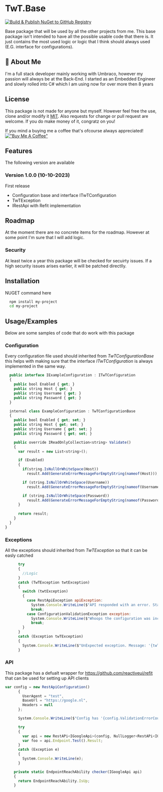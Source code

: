 # TwT.Base
[![Build & Publish NuGet to GitHub Registry](https://github.com/TimoTielens/TwT.Base/actions/workflows/main.yml/badge.svg)](https://github.com/TimoTielens/TwT.Base/actions/workflows/main.yml)

Base package that will be used by all the other projects from me. This base package isn't intended to have all the possible usable code that there is. 
It just contains the most used logic or logic that I think should always used (E.G. interface for configurations).

## 🚀 About Me
I'm a full stack developer mainly working with Umbraco, however my passion will always be at the Back-End. I started as an Embedded Engineer and slowly rolled into C# which I am using 
now for over more then 8 years

## License
This package is not made for anyone but myself. However feel free the use, clone and/or modify it [MIT](https://choosealicense.com/licenses/mit/). Also requests for change or pull request are welcome. 
If you do make money of it, congratz on you! 

If you mind a buying me a coffee that's ofcourse always appreciated!
[!["Buy Me A Coffee"](https://www.buymeacoffee.com/assets/img/custom_images/orange_img.png)](https://www.buymeacoffee.com/TimoTielens)

## Features
The following version are available

### Version 1.0.0 (10-10-2023)
First release

- Configuration base and interface ITwTConfiguration
- TwTException
- IRestApi with Refit implementation

## Roadmap
At the moment there are no concrete items for the roadmap. However at some point I'm sure that I will add logic.

### Security
At least twice a year this package will be checked for secuirty issues. If a high security issues arises earlier, it will be patched directlly.

## Installation

NUGET command here

```bash
  npm install my-project
  cd my-project
```

## Usage/Examples
Below are some samples of code that do work with this package

### Configuration
Every configuration file used should inherited from *TwTConfigurationBase* this helps with making sure that the interface *ITwTConfiguration* is always implemented in the same way.

```javascript
  public interface IExampleConfiguration : ITwTConfiguration
  {
    public bool Enabled { get; }
    public string Host { get; }
    public string Username { get; }
    public string Password { get; }
  }

  internal class ExampleConfiguration : TwTConfigurationBase
  {
    public bool Enabled { get; set; }
    public string Host { get; set; }
    public string Username { get; set; }
    public string Password { get; set; }

    public override IReadOnlyCollection<string> Validate()
    {
      var result = new List<string>();

      if (Enabled)
      {
        if(string.IsNullOrWhiteSpace(Host))
          result.Add(GenerateErrorMessageForEmptyString(nameof(Host)));

        if (string.IsNullOrWhiteSpace(Username))
          result.Add(GenerateErrorMessageForEmptyString(nameof(Username)));

        if (string.IsNullOrWhiteSpace(Password))
          result.Add(GenerateErrorMessageForEmptyString(nameof(Password)));
      }
      
      return result;
    }
  }
}
```

### Exceptions
All the exceptions should inherited from *TwTException* so that it can be easly catched

```javascript
      try
      {
        //Logic
      }
      catch (TwTException twtException)
      {
        switch (twtException)
        {
          case RestApiException apiException:
            System.Console.WriteLine($"API responded with an error. StatusCode from server: '{apiException.StatusCode}' || ReasonPhrase from server: '{apiException.ReasonPhrase}'");
            break;
          case ConfigurationValidationException exception:
            System.Console.WriteLine($"Whoops the configuration was incorrect. It has {exception.ValidationErrorCount} validation errors");
            break;
        }
      }
      catch (Exception twTException)
      {
        System.Console.WriteLine($"UnExpected exception. Message: '{twTException.Message}'");
      }
```

### API
This package has a defualt wrapper for https://github.com/reactiveui/refit that can be used for setting up API clients

```javascript
var config = new RestApiConfiguration()
      {
        UserAgent = "test",
        BaseUrl = "https://google.nl",
        Headers = null
      };

      System.Console.WriteLine($"Config has '{config.ValidationErrorCount}' errors");

      try
      {
        var api = new RestAPi<IGoogleApi>(config, NullLogger<RestAPi<IGoogleApi>>.Instance, checker);
        var foo = api.Endpoint.Test().Result;
      }
      catch (Exception e)
      {
        System.Console.WriteLine(e);
      }

    private static EndpointReachAbility checker(IGoogleApi api)
    {
      return EndpointReachAbility.IsUp;
    }
```
